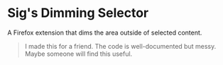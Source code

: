 # Sig's Dimming Selector

A Firefox extension that dims the area outside of selected content.

> I made this for a friend. The code is well-documented but messy. Maybe someone will find this useful.

